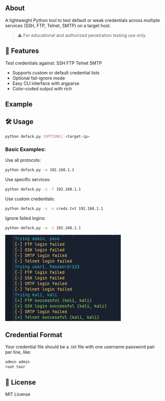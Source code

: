 
## About
A lightweight Python tool to test default or weak credentials across multiple services (SSH, FTP, Telnet, SMTP) on a target host.

> ⚠️ For educational and authorized penetration testing use only.


## 🚀 Features
Test credentials against:
    SSH
    FTP
    Telnet
    SMTP
- Supports custom or default credential lists
- Optional fail-ignore mode
- Easy CLI interface with argparse
- Color-coded output with rich

## Example

## 🛠️ Usage

```bash
python defack.py [OPTIONS] <target-ip>
```

### Basic Examples:

Use all protocols:

```bash
python defack.py -a 192.168.1.1
```

Use specific services:

```bash
python defack.py -s -f 192.168.1.1
```

Use custom credentials:

```bash
python defack.py -s -x creds.txt 192.168.1.1
```

Ignore failed logins:

```bash
python defack.py -a -i 192.168.1.1
```
![results](./assets/results.png)


## Credential Format
Your credential file should be a .txt file with one username password pair per line, like:
```
admin admin
root toor
```
## 📜 License

MIT License
